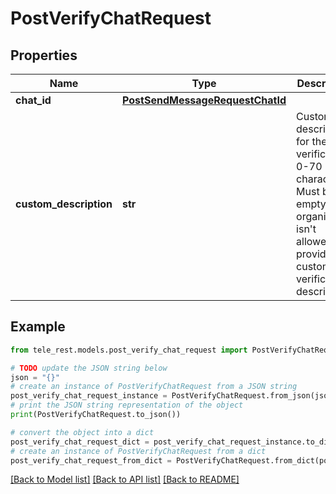 # PostVerifyChatRequest


## Properties

Name | Type | Description | Notes
------------ | ------------- | ------------- | -------------
**chat_id** | [**PostSendMessageRequestChatId**](PostSendMessageRequestChatId.md) |  | 
**custom_description** | **str** | Custom description for the verification; 0-70 characters. Must be empty if the organization isn&#39;t allowed to provide a custom verification description. | [optional] 

## Example

```python
from tele_rest.models.post_verify_chat_request import PostVerifyChatRequest

# TODO update the JSON string below
json = "{}"
# create an instance of PostVerifyChatRequest from a JSON string
post_verify_chat_request_instance = PostVerifyChatRequest.from_json(json)
# print the JSON string representation of the object
print(PostVerifyChatRequest.to_json())

# convert the object into a dict
post_verify_chat_request_dict = post_verify_chat_request_instance.to_dict()
# create an instance of PostVerifyChatRequest from a dict
post_verify_chat_request_from_dict = PostVerifyChatRequest.from_dict(post_verify_chat_request_dict)
```
[[Back to Model list]](../README.md#documentation-for-models) [[Back to API list]](../README.md#documentation-for-api-endpoints) [[Back to README]](../README.md)



